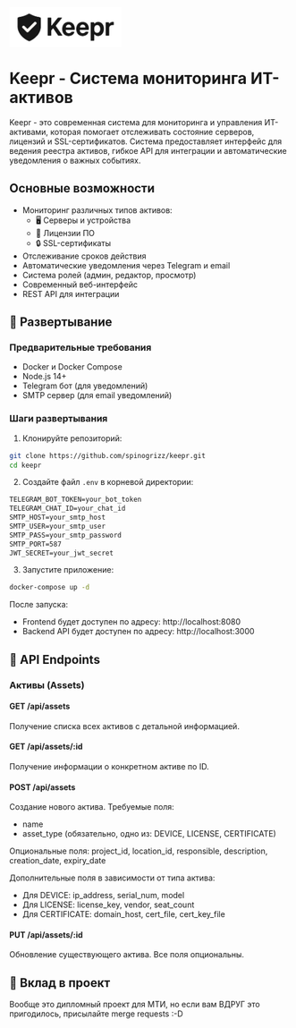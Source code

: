 <img src="frontend/img/logo.png" width="200" height="auto" alt="Keepr Logo" class="logo-light">
<img src="frontend/img/logo-invert.png" width="200" height="auto" alt="Keepr Logo" class="logo-dark">


# Keepr - Система мониторинга ИТ-активов

Keepr - это современная система для мониторинга и управления ИТ-активами, которая помогает отслеживать состояние серверов, лицензий и SSL-сертификатов. Система предоставляет интерфейс для ведения реестра активов, гибкое API для интеграции и автоматические уведомления о важных событиях.

## Основные возможности

- Мониторинг различных типов активов:
  - 🖥️ Серверы и устройства
  - 🔑 Лицензии ПО
  - 🔒 SSL-сертификаты
- Отслеживание сроков действия
- Автоматические уведомления через Telegram и email
- Система ролей (админ, редактор, просмотр)
- Современный веб-интерфейс
- REST API для интеграции

## 🚀 Развертывание

### Предварительные требования

- Docker и Docker Compose
- Node.js 14+
- Telegram бот (для уведомлений)
- SMTP сервер (для email уведомлений)

### Шаги развертывания

1. Клонируйте репозиторий:
```bash
git clone https://github.com/spinogrizz/keepr.git
cd keepr
```

2. Создайте файл `.env` в корневой директории:
```env
TELEGRAM_BOT_TOKEN=your_bot_token
TELEGRAM_CHAT_ID=your_chat_id
SMTP_HOST=your_smtp_host
SMTP_USER=your_smtp_user
SMTP_PASS=your_smtp_password
SMTP_PORT=587
JWT_SECRET=your_jwt_secret
```

3. Запустите приложение:
```bash
docker-compose up -d
```

После запуска:
- Frontend будет доступен по адресу: http://localhost:8080
- Backend API будет доступен по адресу: http://localhost:3000

## 📡 API Endpoints

### Активы (Assets)

#### GET /api/assets
Получение списка всех активов с детальной информацией.

#### GET /api/assets/:id
Получение информации о конкретном активе по ID.

#### POST /api/assets
Создание нового актива. Требуемые поля:
- name
- asset_type (обязательно, одно из: DEVICE, LICENSE, CERTIFICATE)

Опциональные поля: project_id, location_id, responsible, description, creation_date, expiry_date

Дополнительные поля в зависимости от типа актива:
- Для DEVICE: ip_address, serial_num, model
- Для LICENSE: license_key, vendor, seat_count
- Для CERTIFICATE: domain_host, cert_file, cert_key_file


#### PUT /api/assets/:id
Обновление существующего актива. Все поля опциональны.


## 🤝 Вклад в проект

Вообще это дипломный проект для МТИ, но если вам ВДРУГ это пригодилось, присылайте merge requests :-D

















<style>
.logo-light { display: block; }
.logo-dark { display: none; }
@media (prefers-color-scheme: dark) {
    .logo-light { display: none; }
    .logo-dark { display: block; }
}
</style>